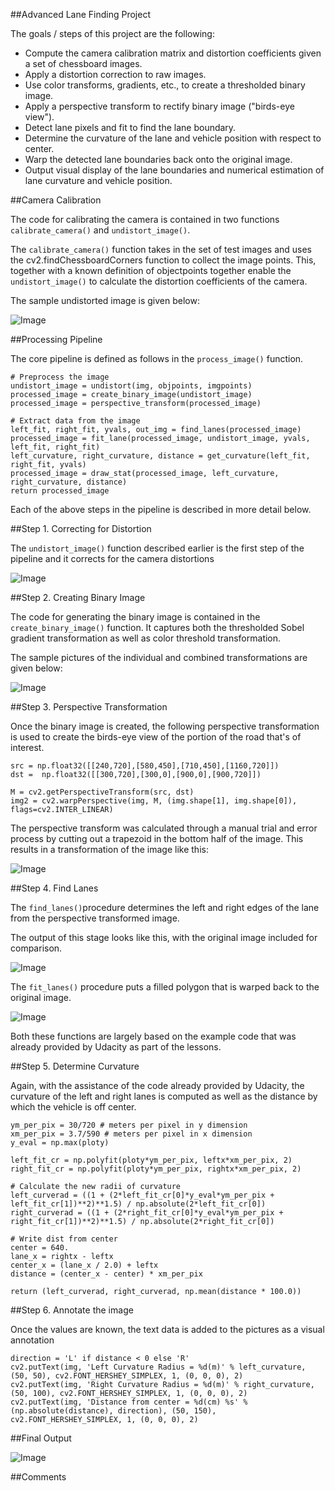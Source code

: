 ##Advanced Lane Finding Project


The goals / steps of this project are the following:

* Compute the camera calibration matrix and distortion coefficients given a set of chessboard images.
* Apply a distortion correction to raw images.
* Use color transforms, gradients, etc., to create a thresholded binary image.
* Apply a perspective transform to rectify binary image ("birds-eye view").
* Detect lane pixels and fit to find the lane boundary.
* Determine the curvature of the lane and vehicle position with respect to center.
* Warp the detected lane boundaries back onto the original image.
* Output visual display of the lane boundaries and numerical estimation of lane curvature and vehicle position.

##Camera Calibration

The code for calibrating the camera is contained in two functions `calibrate_camera()` and `undistort_image()`. 

The `calibrate_camera()` function takes in the set of test images and uses the cv2.findChessboardCorners function to collect the image points. This, together with a known definition of objectpoints together enable the `undistort_image()` to calculate the distortion coefficients of the camera.

The sample undistorted image is given below:

![Image](https://github.com/kiranganesh/CarND-Advanced-Lane-Lines/blob/master/examples/image1.JPG)

##Processing Pipeline

The core pipeline is defined as follows in the `process_image()` function.

    # Preprocess the image
    undistort_image = undistort(img, objpoints, imgpoints)
    processed_image = create_binary_image(undistort_image)
    processed_image = perspective_transform(processed_image)

    # Extract data from the image
    left_fit, right_fit, yvals, out_img = find_lanes(processed_image)
    processed_image = fit_lane(processed_image, undistort_image, yvals, left_fit, right_fit)
    left_curvature, right_curvature, distance = get_curvature(left_fit, right_fit, yvals)
    processed_image = draw_stat(processed_image, left_curvature, right_curvature, distance)
    return processed_image

Each of the above steps in the pipeline is described in more detail below.

##Step 1. Correcting for Distortion

The `undistort_image()` function described earlier is the first step of the pipeline and it corrects for the camera distortions

![Image](https://github.com/kiranganesh/CarND-Advanced-Lane-Lines/blob/master/examples/image3.JPG)

##Step 2. Creating Binary Image

The code for generating the binary image is contained in the `create_binary_image()` function. It captures both the thresholded Sobel gradient transformation as well as color threshold transformation.

The sample pictures of the individual and combined transformations are given below:

![Image](https://github.com/kiranganesh/CarND-Advanced-Lane-Lines/blob/master/examples/image2.JPG)

##Step 3. Perspective Transformation

Once the binary image is created, the following perspective transformation is used to create the birds-eye view of the portion of the road that's of interest. 

    src = np.float32([[240,720],[580,450],[710,450],[1160,720]])
    dst =  np.float32([[300,720],[300,0],[900,0],[900,720]])

    M = cv2.getPerspectiveTransform(src, dst)
    img2 = cv2.warpPerspective(img, M, (img.shape[1], img.shape[0]), flags=cv2.INTER_LINEAR)

The perspective transform was calculated through a manual trial and error process by cutting out a trapezoid in the bottom half of the image. This results in a transformation of the image like this:

![Image](https://github.com/kiranganesh/CarND-Advanced-Lane-Lines/blob/master/examples/image4.JPG)

##Step 4. Find Lanes

The `find_lanes()`procedure determines the left and right edges of the lane from the perspective transformed image. 

The output of this stage looks like this, with the original image included for comparison.

![Image](https://github.com/kiranganesh/CarND-Advanced-Lane-Lines/blob/master/examples/image5.JPG)

The `fit_lanes()` procedure puts a filled polygon that is warped back to the original image.

![Image](https://github.com/kiranganesh/CarND-Advanced-Lane-Lines/blob/master/examples/image7.JPG)

Both these functions are largely based on the example code that was already provided by Udacity as part of the lessons.

##Step 5. Determine Curvature

Again, with the assistance of the code already provided by Udacity, the curvature of the left and right lanes is computed as well as the distance by which the vehicle is off center.

    ym_per_pix = 30/720 # meters per pixel in y dimension
    xm_per_pix = 3.7/590 # meters per pixel in x dimension
    y_eval = np.max(ploty)

    left_fit_cr = np.polyfit(ploty*ym_per_pix, leftx*xm_per_pix, 2)
    right_fit_cr = np.polyfit(ploty*ym_per_pix, rightx*xm_per_pix, 2)

    # Calculate the new radii of curvature
    left_curverad = ((1 + (2*left_fit_cr[0]*y_eval*ym_per_pix + left_fit_cr[1])**2)**1.5) / np.absolute(2*left_fit_cr[0])
    right_curverad = ((1 + (2*right_fit_cr[0]*y_eval*ym_per_pix + right_fit_cr[1])**2)**1.5) / np.absolute(2*right_fit_cr[0])

    # Write dist from center
    center = 640.
    lane_x = rightx - leftx
    center_x = (lane_x / 2.0) + leftx
    distance = (center_x - center) * xm_per_pix

    return (left_curverad, right_curverad, np.mean(distance * 100.0))

##Step 6. Annotate the image 

Once the values are known, the text data is added to the pictures as a visual annotation

    direction = 'L' if distance < 0 else 'R'
    cv2.putText(img, 'Left Curvature Radius = %d(m)' % left_curvature, (50, 50), cv2.FONT_HERSHEY_SIMPLEX, 1, (0, 0, 0), 2)
    cv2.putText(img, 'Right Curvature Radius = %d(m)' % right_curvature, (50, 100), cv2.FONT_HERSHEY_SIMPLEX, 1, (0, 0, 0), 2)
    cv2.putText(img, 'Distance from center = %d(cm) %s' % (np.absolute(distance), direction), (50, 150), cv2.FONT_HERSHEY_SIMPLEX, 1, (0, 0, 0), 2)
    
##Final Output
    
![Image](https://github.com/kiranganesh/CarND-Advanced-Lane-Lines/blob/master/examples/image6.JPG)


##Comments 







